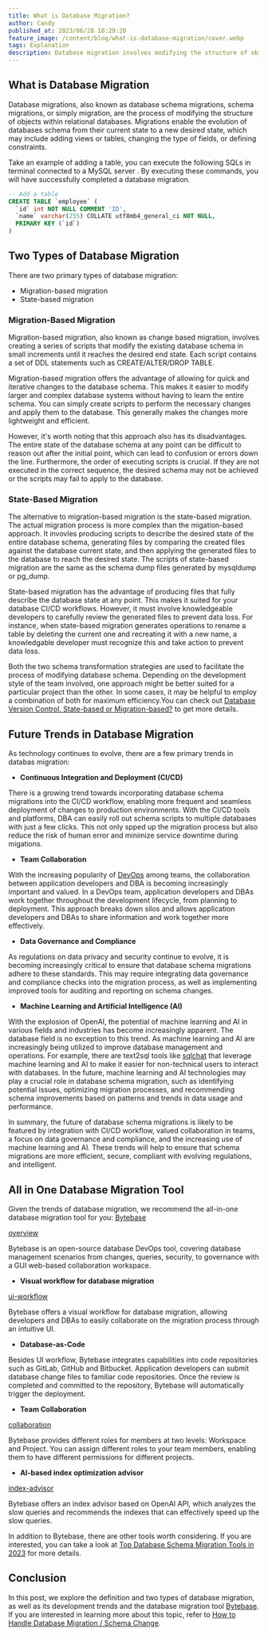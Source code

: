 ```yaml
---
title: What is Database Migration?
author: Candy
published_at: 2023/06/28 10:29:20
feature_image: /content/blog/what-is-database-migration/cover.webp
tags: Explanation
description: Database migration involves modifying the structure of objects within relational databases, evolving their schema from the current state to a new desired state. The two main schema transformation strategies are migration-based migration and state-based migration.
---
```


## What is Database Migration

Database migrations, also known as database schema migrations, schema migrations, or simply migration, are the process of modifying the structure of objects within relational databases. Migrations enable the evolution of databases schema from their current state to a new desired state, which may include adding views or tables, changing the type of fields, or defining constraints. 

Take an example of adding a table, you can execute the following SQLs in terminal connected to a MySQL server . By executing these commands, you will have successfully completed a database migration.

```SQL
-- Add a table
CREATE TABLE `employee` (
  `id` int NOT NULL COMMENT 'ID',
  `name` varchar(255) COLLATE utf8mb4_general_ci NOT NULL,
  PRIMARY KEY (`id`)
)
```

## Two Types of Database Migration

There are two primary types of database migration:

- Migration-based migration
- State-based migration

### Migration-Based Migration

Migration-based migration, also known as change based migration, involves creating a series of scripts that modify the existing database schema in small increments until it reaches the desired end state. Each script contains a set of DDL statements such as CREATE/ALTER/DROP TABLE.

Migration-based migration offers the advantage of allowing for quick and iterative changes to the database schema. This makes it easier to modify larger and complex database systems without having to learn the entire schema. You can simply create scripts to perform the necessary changes and apply them to the database. This generally makes the changes more lightweight and efficient.

However, it's worth noting that this approach also has its disadvantages. The entire state of the database schema at any point can be difficult to reason out after the initial point, which can lead to confusion or errors down the line. Furthermore, the order of executing scripts is crucial. If they are not executed in the correct sequence, the desired schema may not be achieved or the scripts may fail to apply to the database.

### State-Based Migration

The alternative to migration-based migration is the state-based migration. The actual migration process is more complex than the migation-based approach. It invovles producing scripts to describe the desired state of the entire database schema, generating files by comparing the created files against the database current state, and then applying the generated files to the database to reach the desired state. The scripts of state-based migration are the same as the schema dump files generated by mysqldump or pg_dump.

State-based migration has the advantage of producing files that fully describe the database state at any point. This makes it suited for your database CI/CD workflows. However,  it must involve knowledgeable developers to carefully review the generated files to prevent data loss. For instance, when state-based migration generates operations to rename a table by deleting the current one and recreating it with a new name, a knowledgable developer must recognize this and take action to prevent data loss.

Both the two schema transformation strategies are used to facilitate the process of modifying database schema. Depending on the development style of the team involved, one approach might be better suited for a particular project than the other. In some cases, it may be helpful to employ a combination of both for maximum efficiency.You can check out [Database Version Control, State-based or Migration-based?](/blog/database-version-control-state-based-vs-migration-based) to get more details.

## Future Trends in Database Migration

As technology continues to evolve, there are a few primary trends in databas migration:

- **Continuous Integration and Deployment (CI/CD)**

There is a growing trend towards incorporating database schema migrations into the CI/CD workflow, enabling more frequent and seamless deployment of changes to production environments. With the CI/CD tools and platforms,  DBA can easily roll out schema scripts to multiple databases with just a few clicks. This not only spped up the migration process but also reduce the risk of human error and minimize service downtime during migations.

- **Team Collaboration**

With the increasing popularity of [DevOps](/blog/dev-sre-ops-devops-difference/#devops) among teams, the collaboration between application developers and DBA is becoming increasingly important and valued. In a DevOps team, application developers and DBAs work together throughout the development lifecycle, from planning to deployment. This approach breaks down silos and allows application developers and DBAs to share information and work together more effectively.

- **Data Governance and Compliance**

As regulations on data privacy and security continue to evolve, it is becoming increasingly critical to ensure that database schema migrations adhere to these standards. This may require integrating data governance and compliance checks into the migration process, as well as implementing improved tools for auditing and reporting on schema changes.

- **Machine Learning and Artificial Intelligence (AI)**

With the explosion of OpenAI, the potential of machine learning and AI in various fields and industries has become increasingly apparent. The database field is no exception to this trend. As machine learning and AI are increasingly being utilized to improve database management and operations. For example, there are text2sql tools like [sqlchat](https://www.sqlchat.ai/) that leverage machine learning and AI to make it easier for non-technical users to interact with databases. In the future, machine learning and AI technologies may play a crucial role in database schema migration, such as identifying potential issues, optimizing migration processes, and recommending schema improvements based on patterns and trends in data usage and performance.

In summary, the future of database schema migrations is likely to be featured by integration with CI/CD workflow, valued collaboration in teams, a focus on data governance and compliance,  and the increasing use of machine learning and AI. These trends will help to ensure that schema migrations are more efficient, secure, compliant with evolving regulations, and intelligent.

## All in One Database Migration Tool

Given the trends of database migration, we recommend the all-in-one database migration tool for you: [Bytebase](https://www.bytebase.com/)

[overview](/content/blog/what-is-database-migration/overview.webp)

Bytebase is an open-source database DevOps tool, covering database management scenarios from changes, queries, security, to governance with a GUI web-based collaboration workspace.

- **Visual workflow for database migration**

[ui-workflow](/content/blog/what-is-database-migration/ui-workflow.webp)

Bytebase offers a visual workflow for database migration, allowing developers and DBAs to easily collaborate on the migration process through an intuitive UI.

- **Database-as-Code**

Besides UI workflow, Bytebase integrates capabilities into code repositories such as GitLab, GitHub and Bitbucket. Application developers can submit database change files to familiar code repositories. Once the review is completed and committed to the repository, Bytebase will automatically trigger the deployment.

- **Team Collaboration**

[collaboration](/content/blog/what-is-database-migration/collaboration.webp)

Bytebase provides different roles for members at two levels: Workspace and Project. You can assign different roles to your team members, enabling them to have different permissions for different projects.

- **AI-based index optimization advisor**

[index-advisor](/content/blog/what-is-database-migration/index-advisor.webp)

Bytebase offers an index advisor based on OpenAI API, which analyzes the slow queries and recommends the indexes that can effectively speed up the slow queries.

In addition to Bytebase, there are other tools worth considering. If you are interested, you can take a look at [Top Database Schema Migration Tools in 2023](/blog/top-database-schema-change-tool-evolution/#to-sum-up) for more details.

## Conclusion

In this post, we explore the definition and two types of database migration, as well as its development trends and the database migration tool [Bytebase](/docs/introduction/what-is-bytebase/). If you are interested in learning more about this topic, refer to [How to Handle Database Migration / Schema Change](/blog/how-to-handle-database-schema-change/).
